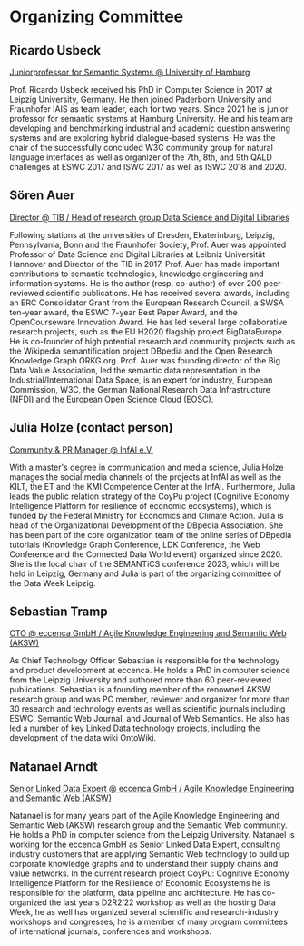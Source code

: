 # Organizing Committee

## Ricardo Usbeck

[Juniorprofessor for Semantic Systems @ University of Hamburg](https://www.inf.uni-hamburg.de/en/inst/ab/sems/people/ricardo-usbeck.html)

Prof. Ricardo Usbeck received his PhD in Computer Science in 2017 at Leipzig University, Germany. He then joined Paderborn University and Fraunhofer IAIS as team leader, each for two years. Since 2021 he is junior professor for semantic systems at Hamburg University. He and his team are developing and benchmarking industrial and academic question answering systems and are exploring hybrid dialogue-based systems. He was the chair of the successfully concluded W3C community group for natural language interfaces as well as organizer of the 7th, 8th, and 9th QALD challenges at ESWC 2017 and ISWC 2017 as well as ISWC 2018 and 2020.

## Sören Auer

[Director @ TIB / Head of research group Data Science and Digital Libraries]( https://www.tib.eu/en/research-development/research-groups-and-labs/data-science-digital-libraries/staff/soeren-auer)

Following stations at the universities of Dresden, Ekaterinburg, Leipzig, Pennsylvania, Bonn and the Fraunhofer Society, Prof. Auer was appointed Professor of Data Science and Digital Libraries at Leibniz Universität Hannover and Director of the TIB in 2017. Prof. Auer has made important contributions to semantic technologies, knowledge engineering and information systems. He is the author (resp. co-author) of over 200 peer-reviewed scientific publications. He has received several awards, including an ERC Consolidator Grant from the European Research Council, a SWSA ten-year award, the ESWC 7-year Best Paper Award, and the OpenCourseware Innovation Award. He has led several large collaborative research projects, such as the EU H2020 flagship project BigDataEurope. He is co-founder of high potential research and community projects such as the Wikipedia semantification project DBpedia and the Open Research Knowledge Graph ORKG.org. Prof. Auer was founding director of the Big Data Value Association, led the semantic data representation in the Industrial/International Data Space, is an expert for industry, European Commission, W3C, the German National Research Data Infrastructure (NFDI) and the European Open Science Cloud (EOSC).

## Julia Holze (contact person)

[Community & PR Manager @ InfAI e.V.](https://kmi-leipzig.de/ueber-uns/julia-holze/)

With a master's degree in communication and media science, Julia Holze manages the social media channels of the projects at InfAI as well as the KILT, the ET and the KMI Competence Center at the InfAI. Furthermore, Julia leads the public relation strategy of the CoyPu project (Cognitive Economy Intelligence Platform for resilience of economic ecosystems), which is funded by the Federal Ministry for Economics and Climate Action. Julia is head of the Organizational Development of the DBpedia Association. She has been part of the core organization team of the online series of DBpedia tutorials (Knowledge Graph Conference, LDK Conference, the Web Conference and the Connected Data World event) organized since 2020. She is the local chair of the SEMANTiCS conference 2023, which will be held in Leipzig, Germany and Julia is part of the organizing committee of the Data Week Leipzig.

## Sebastian Tramp

[CTO @ eccenca GmbH / Agile Knowledge Engineering and Semantic Web (AKSW)](https://aksw.org/SebastianTramp)

As Chief Technology Officer Sebastian is responsible for the technology and product development at eccenca. He holds a PhD in computer science from the Leipzig University and authored more than 60 peer-reviewed publications. Sebastian is a founding member of the renowned AKSW research group and was PC member, reviewer and organizer for more than 30 research and technology events as well as scientific journals including ESWC, Semantic Web Journal, and Journal of Web Semantics. He also has led a number of key Linked Data technology projects, including the development of the data wiki OntoWiki.

## Natanael Arndt

[Senior Linked Data Expert @ eccenca GmbH / Agile Knowledge Engineering and Semantic Web (AKSW)](https://aksw.org/NatanaelArndt)

Natanael is for many years part of the Agile Knowledge Engineering and Semantic Web (AKSW) research group and the Semantic Web community. He holds a PhD in computer science from the Leipzig University. Natanael is working for the eccenca GmbH as Senior Linked Data Expert, consulting industry customers that are applying Semantic Web technology to build up corporate knowledge graphs and to understand their supply chains and value networks. In the current research project CoyPu: Cognitive Economy Intelligence Platform for the Resilience of Economic Ecosystems he is responsible for the platform, data pipeline and architecture. He has co-organized the last years D2R2’22 workshop as well as the hosting Data Week, he as well has organized several scientific and research-industry workshops and congresses, he is a member of many program committees of international journals, conferences and workshops.

